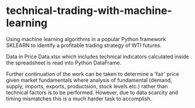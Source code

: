 # technical-trading-with-machine-learning
Using machine learning algorithms in a popular Python framework SKLEARN to identify a profitable trading strategy of WTI futures.

Data in Price Data.xlsx which includes technical indicators calculated inside the spreadsheet is read into Python DataFrame.

Further continuation of the work can be taken to determine a 'fair' price given market fundamentals where analysis of fundamental (demand, supply, imports, exports, productsion, stock levels etc.) rather than technical factors is to be performed. However, due to data scarcity and timing mismatches this is a much harder task to accomplish. 
